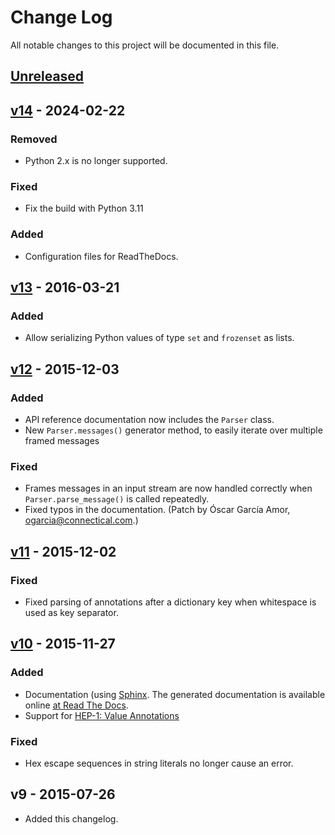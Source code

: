 # Change Log
All notable changes to this project will be documented in this file.

## [Unreleased]

## [v14] - 2024-02-22
### Removed
- Python 2.x is no longer supported.

### Fixed
- Fix the build with Python 3.11

### Added
- Configuration files for ReadTheDocs.

## [v13] - 2016-03-21
### Added
- Allow serializing Python values of type `set` and `frozenset` as lists.

## [v12] - 2015-12-03
### Added
- API reference documentation now includes the `Parser` class.
- New `Parser.messages()` generator method, to easily iterate over multiple framed messages

### Fixed
- Frames messages in an input stream are now handled correctly when
  `Parser.parse_message()` is called repeatedly.
- Fixed typos in the documentation. (Patch by Óscar García Amor, <ogarcia@connectical.com>.)

## [v11] - 2015-12-02
### Fixed
- Fixed parsing of annotations after a dictionary key when whitespace is used
  as key separator.

## [v10] - 2015-11-27
### Added
- Documentation (using [Sphinx](http://sphinx-doc.org/). The generated documentation is available online [at Read The Docs](http://hipack-python.readthedocs.io/en/latest/).
- Support for [HEP-1: Value Annotations](https://github.com/aperezdc/hipack/blob/gh-pages/heps/hep-001.rst)

### Fixed
- Hex escape sequences in string literals no longer cause an error.

## v9 - 2015-07-26
- Added this changelog.

[Unreleased]: https://github.com/aperezdc/hipack-python/compare/v14...HEAD
[v14]: https://github.com/aperezdc/hipack-python/compare/v13...v14
[v13]: https://github.com/aperezdc/hipack-python/compare/v12...v13
[v12]: https://github.com/aperezdc/hipack-python/compare/v11...v12
[v11]: https://github.com/aperezdc/hipack-python/compare/v10...v11
[v10]: https://github.com/aperezdc/hipack-python/compare/v9...v10
